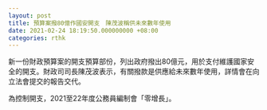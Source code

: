 ```yaml
---
layout: post
title: 預算案撥80億作國安開支　陳茂波稱供未來數年使用
date: 2021-02-24 18:19:50.000000000 +08:00
categories: rthk
---
```


新一份財政預算案的開支預算部份，列出政府撥出80億元，用於支付維護國家安全的開支。財政司司長陳茂波表示，有關撥款是供應給未來數年使用，詳情會在向立法會提交的報告交代。

為控制開支，2021至22年度公務員編制會「零增長」。
